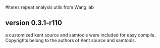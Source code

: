 #iteres
repeat analysis utils from Wang lab

## version 0.3.1-r110
a customized kent source and samtools were included for easy compile. Copyrights belong to the authors of Kent source and samtools.
